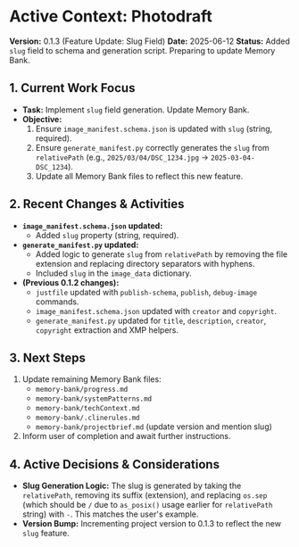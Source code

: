 # Active Context: Photodraft

**Version:** 0.1.3 (Feature Update: Slug Field)
**Date:** 2025-06-12
**Status:** Added `slug` field to schema and generation script. Preparing to update Memory Bank.

## 1. Current Work Focus

*   **Task:** Implement `slug` field generation. Update Memory Bank.
*   **Objective:**
    1.  Ensure `image_manifest.schema.json` is updated with `slug` (string, required).
    2.  Ensure `generate_manifest.py` correctly generates the `slug` from `relativePath` (e.g., `2025/03/04/DSC_1234.jpg` -> `2025-03-04-DSC_1234`).
    3.  Update all Memory Bank files to reflect this new feature.

## 2. Recent Changes & Activities

*   **`image_manifest.schema.json` updated:**
    *   Added `slug` property (string, required).
*   **`generate_manifest.py` updated:**
    *   Added logic to generate `slug` from `relativePath` by removing the file extension and replacing directory separators with hyphens.
    *   Included `slug` in the `image_data` dictionary.
*   **(Previous 0.1.2 changes):**
    *   `justfile` updated with `publish-schema`, `publish`, `debug-image` commands.
    *   `image_manifest.schema.json` updated with `creator` and `copyright`.
    *   `generate_manifest.py` updated for `title`, `description`, `creator`, `copyright` extraction and XMP helpers.

## 3. Next Steps

1.  Update remaining Memory Bank files:
    *   `memory-bank/progress.md`
    *   `memory-bank/systemPatterns.md`
    *   `memory-bank/techContext.md`
    *   `memory-bank/.clinerules.md`
    *   `memory-bank/projectbrief.md` (update version and mention slug)
2.  Inform user of completion and await further instructions.

## 4. Active Decisions & Considerations

*   **Slug Generation Logic:** The slug is generated by taking the `relativePath`, removing its suffix (extension), and replacing `os.sep` (which should be `/` due to `as_posix()` usage earlier for `relativePath` string) with `-`. This matches the user's example.
*   **Version Bump:** Incrementing project version to 0.1.3 to reflect the new `slug` feature.
